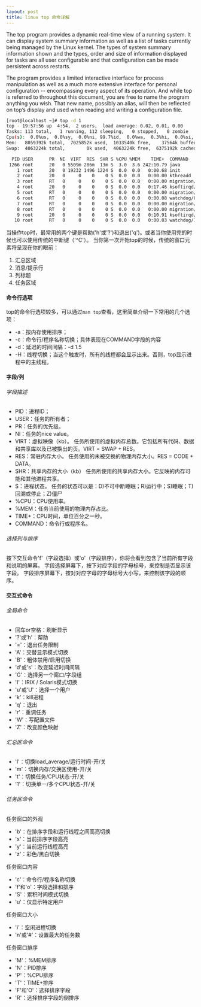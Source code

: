 ```yaml
---
layout: post
title: linux top 命令详解
---
```

The  top program provides a dynamic real-time view of a running system.
It can display system summary information as well as a  list  of  tasks currently  being managed by the Linux kernel.  The types of system summary information shown and the types, order  and  size  of  information displayed  for  tasks  are all user configurable and that configuration can be made persistent across restarts.

The program provides a limited interactive interface for process manipulation as well as a much more extensive interface for personal configuration  --  encompassing every aspect of its operation.  And while top is  referred to throughout this document, you are free to name the program anything you wish.  That new name, possibly an alias, will then be reflected on top’s display and used when reading and writing a configuration file.

```bash
[root@localhost ~]# top -d 1
top - 19:57:56 up  4:54,  2 users,  load average: 0.02, 0.01, 0.00
Tasks: 113 total,   1 running, 112 sleeping,   0 stopped,   0 zombie
Cpu(s):  0.0%us,  0.0%sy,  0.0%ni, 99.7%id,  0.0%wa,  0.3%hi,  0.0%si,  0.0%st
Mem:   8059392k total,  7025852k used,  1033540k free,    37564k buffers
Swap:  4063224k total,        0k used,  4063224k free,  6375192k cached

  PID USER      PR  NI  VIRT  RES  SHR S %CPU %MEM    TIME+  COMMAND
 1266 root      20   0 5509m 286m  13m S  3.0  3.6 242:10.79 java
    1 root      20   0 19232 1496 1224 S  0.0  0.0   0:00.68 init
    2 root      20   0     0    0    0 S  0.0  0.0   0:00.00 kthreadd
    3 root      RT   0     0    0    0 S  0.0  0.0   0:00.00 migration/0
    4 root      20   0     0    0    0 S  0.0  0.0   0:17.46 ksoftirqd/0
    5 root      RT   0     0    0    0 S  0.0  0.0   0:00.00 migration/0
    6 root      RT   0     0    0    0 S  0.0  0.0   0:00.08 watchdog/0
    7 root      RT   0     0    0    0 S  0.0  0.0   0:00.00 migration/1
    8 root      RT   0     0    0    0 S  0.0  0.0   0:00.00 migration/1
    9 root      20   0     0    0    0 S  0.0  0.0   0:10.91 ksoftirqd/1
   10 root      RT   0     0    0    0 S  0.0  0.0   0:00.03 watchdog/1
```
当操作top时，最常用的两个键是帮助('h'或'?')和退出('q')。或者当你使用完的时候也可以使用传统的中断键（'^C'）。
当你第一次开始top的时候，传统的窗口元素将呈现在你的眼前：
1. 汇总区域
2. 消息/提示行
3. 列标题
4. 任务区域

#### 命令行选项
top的命令行选项较多，可以通过`man top`查看，这里简单介绍一下常用的几个选项：
* -a：按内存使用排序；
* -c：命令行/程序名称切换；具体表现在COMMAND字段的内容
* -d：延迟的时间间隔：-d 1.5
* -H：线程切换；当这个触发时，所有的线程都会显示出来。否则，top显示进程中的主线程。

#### 字段/列

###### 字段描述

* PID：进程ID；
* USER：任务的所有者；
* PR：任务的优先级。
* NI：任务的nice value。
* VIRT：虚拟映像（kb）。
任务所使用的虚拟内存总数。它包括所有代码、数据和共享库以及已被换出的页。VIRT = SWAP + RES。
* RES：常驻内存大小。
任务使用的未被交换的物理内存大小。RES = CODE + DATA。
* SHR：共享内存的大小（kb）
任务所使用的共享内存大小。它反映的内存可能和其他进程共享。
* S：进程状态。
任务的状态可以是：D)不可中断睡眠；R)运行中；S)睡眠；T)回溯或停止；Z)僵尸
* %CPU：CPU使用率。
* %MEM：任务当前使用的物理内存占比。
* TIME+：CPU时间，单位百分之一秒。
* COMMAND：命令行或程序名。

###### 选择列与排序
按下交互命令'f'（字段选择）或'o'（字段排序），你将会看到包含了当前所有字段和说明的屏幕。
字段选择屏幕下，按下对应字段的字母标号，来控制是否显示该字段。
字段排序屏幕下，按对对应字母的字母标号大小写，来控制该字段的顺序。

#### 交互式命令
###### 全局命令
* 回车or空格：刷新显示
* '?'或'h'：帮助
* '='：退出任务限制
* 'A'：交替显示模式切换
* 'B'：粗体禁用/启用切换
* 'd'或's'：改变延迟时间间隔
* 'G'：选择另一个窗口/字段组
* 'I'：IRIX / Solaris模式切换
* 'u'或'U'：选择一个用户
* 'k'：kill进程
* 'q'：退出
* 'r'：重调任务
* 'W'：写配置文件
* 'Z'：改变颜色映射

###### 汇总区命令
* 'l'：切换load_average/运行时间-开/关
* 'm'：切换内存/交换区使用-开/关
* 't'：切换任务/CPU状态-开/关
* '1'：切换单一/多个CPU状态-开/关

###### 任务区命令
任务窗口的外观
* 'b'：在排序字段和运行线程之间高亮切换
* 'x'：当前排序字段高亮
* 'y'：当前运行线程高亮
* 'z'：彩色/黑白切换

任务窗口内容
* 'c'：命令行/程序名称切换
* 'f'和'o'：字段选择和排序
* 'S'：累积时间模式切换
* 'u'：仅显示特定用户

任务窗口大小
* 'i'：空闲进程切换
* 'n'或'#'：设置最大的任务数

任务窗口排序
* 'M'：%MEM排序
* 'N'：PID排序
* 'P'：%CPU排序
* 'T'：TIME+排序
* 'F'和'O'：选择排序字段
* 'R'：选择排序字段的倒排序







